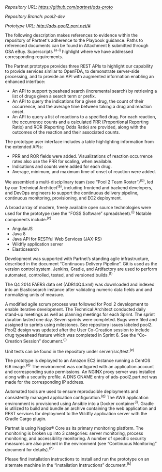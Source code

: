 *Repository URL: https://github.com/partnet/ads-proto*

*Repository Branch: pool2-dev*

*Prototype URL: http://ads-pool2.part.net/#*

The following description makes references to evidence within the repository of Partnet's adherence
to the Playbook guidance. Paths to referenced documents can be found in Attachment E submitted
through GSA eBuy. Superscripts <sup>(a-l)</sup> highlight where we have addressed corresponding
requirements.

The Partnet prototype provides three REST APIs to highlight our capability to provide services
similar to OpenFDA, to demonstrate server-side processing, and to provide an API with augmented
information enabling an enhanced interface:

* An API to support typeahead search (incremental search) by retrieving a list of drugs given a
  search term or prefix.
* An API to query the indications for a given drug, the count of their occurrence, and the average
  time between taking a drug and reaction onset.
* An API to query a list of reactions to a specified drug. For each reaction, the occurrence counts
  and a calculated PRR (Proportional Reporting Ratio) and ROR (Reporting Odds Ratio) are provided,
  along with the outcomes of the reaction and their associated counts.

The prototype user interface includes a table highlighting information from the extended APIs: 

* PRR and ROR fields were added. Visualizations of reaction occurrence rates also use the PRR for
  scaling, when available.
* Indications and counts were added for each drug.
* Average, minimum, and maximum time of onset of reaction were added.

We assembled a multi-disciplinary team (see “Pool 2 Team Roster”)<sup>(b)</sup>, led by our
Technical Architect<sup>(a)</sup>, including frontend and backend developers, and DevOps engineers
to support the continuous delivery pipeline, continuous monitoring, provisioning, and EC2
deployment.

A broad array of modern, freely available open source technologies were used for the prototype
(see the “FOSS Software” spreadsheet).<sup>(l)</sup>  Notable components include:<sup>(c)</sup>

- AngularJS
- Java 8
- Java API for RESTful Web Services (JAX-RS)
- Wildfly application server
- Elasticsearch

Development was supported with Partnet’s standing agile infrastructure, described in the document
“Continuous Delivery Pipeline”. Git is used as the version control system. Jenkins, Gradle, and
Artifactory are used to perform automated, controlled, tested, and versioned builds.<sup>(f)</sup> 

The Q4 2014 FAERS data set (ADR14Q4.xml) was downloaded and indexed into an Elasticsearch instance
after validating numeric data fields and and normalizing units of measure.

A modified agile scrum process was followed for Pool 2 development to enable iterative development.
The Technical Architect conducted daily stand-up meetings as well as planning meetings for each
Sprint. The sprint duration lasted one day. Seven sprints were completed.  Bugs were filed and
assigned to sprints using milestones. See repository issues labeled pool2.  Pool2 design was
updated after the User Co-Creation session to include drug typeahead feature which was completed in
Sprint 6. See the “Co-Creation Session” document.<sup>(j)</sup>

Unit tests can be found in the repository under server/src/test.<sup>(e)</sup>

The prototype is deployed to an Amazon EC2 instance running a CentOS 6.6 image.<sup>(d)</sup>
The environment was configured with an application account and corresponding sudo permissions.
An NGINX proxy server was installed along with a security profile. A DNS CNAME entry of
ads-pool2.part.net was made for the corresponding IP address.

Automated tools are used to ensure reproducible deployments and consistently managed application
configuration.<sup>(g)</sup> The AWS application environment is provisioned using Ansible into a
Docker container<sup>(i)</sup>. Gradle is utilized to build and bundle an archive containing the
web application and REST services for deployment to the Wildfly application server with the
Gradle Cargo plugin. 

Partnet is using Nagios® Core as its primary monitoring platform. The monitoring is broken up into
3 categories: server monitoring, process monitoring, and accessibility monitoring. A number of
specific security measures are also present in the environment (see “Continuous Monitoring”
document for details).<sup>(h)</sup>

Please find installation instructions to install and run the prototype on an alternate machine in
the “Installation Instructions” document.<sup>(k)</sup>
